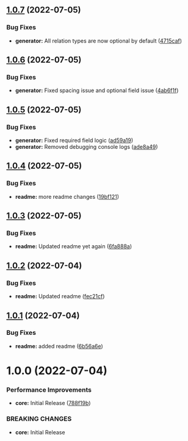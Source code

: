 ## [1.0.7](https://github.com/Luis-Domenech/prisma-generator-basic-typegraphql/compare/v1.0.6...v1.0.7) (2022-07-05)


### Bug Fixes

* **generator:** All relation types are now optional by default ([4715caf](https://github.com/Luis-Domenech/prisma-generator-basic-typegraphql/commit/4715cafb6463b1b5204b177946c1b5ddfa1b0b9e))

## [1.0.6](https://github.com/Luis-Domenech/prisma-generator-basic-typegraphql/compare/v1.0.5...v1.0.6) (2022-07-05)


### Bug Fixes

* **generator:** Fixed spacing issue and optional field issue ([4ab6f1f](https://github.com/Luis-Domenech/prisma-generator-basic-typegraphql/commit/4ab6f1f5bb748c754507adcf6c335c599122d610))

## [1.0.5](https://github.com/Luis-Domenech/prisma-generator-basic-typegraphql/compare/v1.0.4...v1.0.5) (2022-07-05)


### Bug Fixes

* **generator:** Fixed required field logic ([ad59a19](https://github.com/Luis-Domenech/prisma-generator-basic-typegraphql/commit/ad59a195a8c21006acf71f8a17ea6ab0a66a7d41))
* **generator:** Removed debugging console logs ([ade8a49](https://github.com/Luis-Domenech/prisma-generator-basic-typegraphql/commit/ade8a491fd7780e252d372df695859fa42852d2b))

## [1.0.4](https://github.com/Luis-Domenech/prisma-generator-basic-typegraphql/compare/v1.0.3...v1.0.4) (2022-07-05)


### Bug Fixes

* **readme:** more readme changes ([19bf121](https://github.com/Luis-Domenech/prisma-generator-basic-typegraphql/commit/19bf121565f0b3922b81544e29a426fc5554532d))

## [1.0.3](https://github.com/Luis-Domenech/prisma-generator-basic-typegraphql/compare/v1.0.2...v1.0.3) (2022-07-05)


### Bug Fixes

* **readme:** Updated readme yet again ([6fa888a](https://github.com/Luis-Domenech/prisma-generator-basic-typegraphql/commit/6fa888a8cb48fe9cd9c1e6906bb854525f0c8114))

## [1.0.2](https://github.com/Luis-Domenech/prisma-generator-basic-typegraphql/compare/v1.0.1...v1.0.2) (2022-07-04)


### Bug Fixes

* **readme:** Updated readme ([fec21cf](https://github.com/Luis-Domenech/prisma-generator-basic-typegraphql/commit/fec21cf8008f073ba6dd7809ca789d3cd9808b14))

## [1.0.1](https://github.com/Luis-Domenech/prisma-generator-basic-typegraphql/compare/v1.0.0...v1.0.1) (2022-07-04)


### Bug Fixes

* **readme:** added readme ([6b56a6e](https://github.com/Luis-Domenech/prisma-generator-basic-typegraphql/commit/6b56a6e3c40d771f60384ea12661e5b6448f87a0))

# 1.0.0 (2022-07-04)


### Performance Improvements

* **core:** Initial Release ([788f19b](https://github.com/Luis-Domenech/prisma-generator-basic-typegraphql/commit/788f19b34a484f274aaa4b8d7160cf68ad46c9c1))


### BREAKING CHANGES

* **core:** Initial Release
